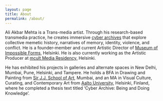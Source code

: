 ```yaml
---
layout: page
title: About
permalink: /about/
---
```

Ali Akbar Mehta is a Trans-media artist. Through his research-based transmedia practice, he creates immersive [cyber archives](https://aliakbarmehta.com/content/cyber-archive) that explore collective memetic history, narratives of memory, identity, violence, and conflict. He is a founder-member and current Artistic Director of [Museum of Impossible Forms](https://museumofimpossibleforms.org/), Helsinki. He is also currently working as the Artistic Producer at [mcult Media Residency,](https://www.m-cult.org/) Helsinki.

He has exhibited his projects in galleries and alternate spaces in New Delhi, Mumbai, Pune, Helsinki, and Tampere. He holds a BFA in Drawing and Painting from [Sir J.J. School of Art](http://www.sirjjschoolofart.in/), Mumbai, and an MA in Visual Culture, Curating, and Contemporary Art from [Aalto University](http://vicca.fi/), Helsinki, Finland, where he completed a thesis text titled ‘Cyber Archive: Being and Doing Knowledge’.
